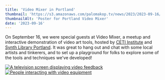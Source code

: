 ```yaml
---
title: 'Video Mixer in Portland'
thumbnail: 'https://s3.amazonaws.com/palomakop.tv/news/2023/2023-09-16/portland_video_mixer_poster.jpg'
thumbnailAlt: 'Poster for Portland Video Mixer'
date: '2023-09-16'
---
```


<p>
  On September 16, we were special guests at Video Mixer, a meetup and interactive demonstration of video art tools, hosted by <a href="https://ceti.institute/" rel="noopener" target="_blank">CETI Institute</a> and <a href="https://synthlibraryportland.com/" rel="noopener" target="_blank">Synth Library Portland</a>. It was great to hang out and chat with some local artists and tinkerers, and to set up a playground for folks to explore some of the tools and techniques we've developed!
  </p>
<div class="photo-grid-2-columns lightbox" id="video-mixer-lightbox">
<a href="https://s3.amazonaws.com/palomakop.tv/news/2023/2023-09-16/video_mixer_1_2000px.jpg">
<img alt="A television screen displaying video feedback" loading="lazy" src="https://s3.amazonaws.com/palomakop.tv/news/2023/2023-09-16/video_mixer_1_720px.jpg"/>
</a>
<a href="https://s3.amazonaws.com/palomakop.tv/news/2023/2023-09-16/video_mixer_2_2000px.jpg">
<img alt="People interacting with video equipment" loading="lazy" src="https://s3.amazonaws.com/palomakop.tv/news/2023/2023-09-16/video_mixer_2_720px.jpg"/>
</a>
</div>
<script>
  var video_mixer_lightbox = new SimpleLightbox({elements: '#video-mixer-lightbox a'});
  </script>
